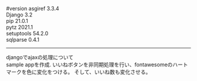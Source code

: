#version
asgiref    3.3.4  
Django     3.2  
pip        21.0.1  
pytz       2021.1  
setuptools 54.2.0  
sqlparse   0.4.1  

***
djangoでajaxの処理について  
sample appを作成.
いいねボタンを非同期処理を行い、fontawesomeのハートマークを色に変化をつける。
そして、いいね数も変化させる。